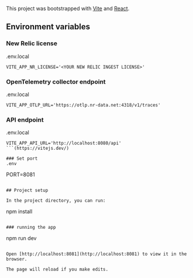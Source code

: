 
This project was bootstrapped with [Vite](https://vitejs.dev/) and [React](https://reactjs.org/).

## Environment variables

### New Relic license
.env.local
```
VITE_APP_NR_LICENSE='<YOUR NEW RELIC INGEST LICENSE>'
```

### OpenTelemetry collector endpoint
.env.local
```
VITE_APP_OTLP_URL='https://otlp.nr-data.net:4318/v1/traces'
```

### API endpoint
.env.local
```
VITE_APP_API_URL='http://localhost:8080/api'
```(https://vitejs.dev/)

### Set port
.env
```
PORT=8081
```

## Project setup

In the project directory, you can run:

```
npm install
```

### running the app

```
npm run dev
```

Open [http://localhost:8081](http://localhost:8081) to view it in the browser.

The page will reload if you make edits.
